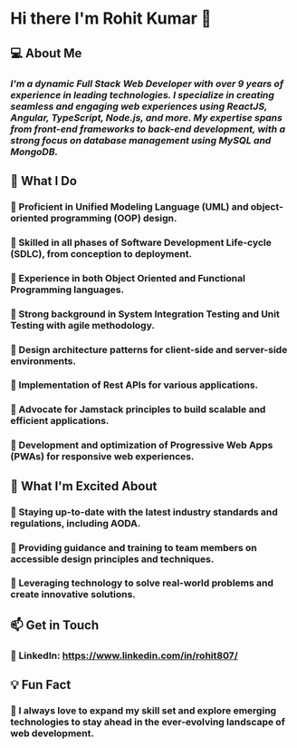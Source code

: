 # Hi there I'm Rohit Kumar 👋

## 💻 About Me
### _I'm a dynamic Full Stack Web Developer with over 9 years of experience in leading technologies. I specialize in creating seamless and engaging web experiences using ReactJS, Angular, TypeScript, Node.js, and more. My expertise spans from front-end frameworks to back-end development, with a strong focus on database management using MySQL and MongoDB._

##  🌱 What I Do ###  

### 🔹 Proficient in Unified Modeling Language (UML) and object-oriented programming (OOP) design.

### 🔹 Skilled in all phases of Software Development Life-cycle (SDLC), from conception to deployment.

### 🔹 Experience in both Object Oriented and Functional Programming languages.

### 🔹 Strong background in System Integration Testing and Unit Testing with agile methodology.

### 🔹 Design architecture patterns for client-side and server-side environments.

### 🔹 Implementation of Rest APIs for various applications.

### 🔹 Advocate for Jamstack principles to build scalable and efficient applications.

### 🔹 Development and optimization of Progressive Web Apps (PWAs) for responsive web experiences.

##  🚀 What I'm Excited About ### 
### 🔹 Staying up-to-date with the latest industry standards and regulations, including AODA.

### 🔹 Providing guidance and training to team members on accessible design principles and techniques.

### 🔹 Leveraging technology to solve real-world problems and create innovative solutions.


##  📫 Get in Touch  ### 
### 🎯 LinkedIn: https://www.linkedin.com/in/rohit807/


## 💡 Fun Fact
### 📌 I always love to expand my skill set and explore emerging technologies to stay ahead in the ever-evolving landscape of web development.

<!--
**rohit13807/rohit13807** is a ✨ _special_ ✨ repository because its `README.md` (this file) appears on your GitHub profile.

Here are some ideas to get you started:

- 🔭 I’m currently working on ...
- 🌱 I’m currently learning ...
- 👯 I’m looking to collaborate on ...
- 🤔 I’m looking for help with ...
- 💬 Ask me about ...
- 📫 How to reach me: ...
- 😄 Pronouns: ...
- ⚡ Fun fact: ...
-->
